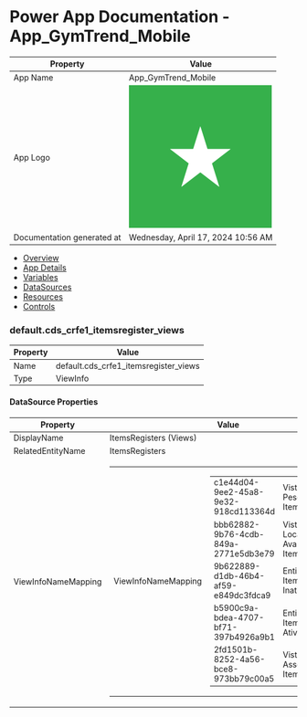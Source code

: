 ﻿# Power App Documentation \- App\_GymTrend\_Mobile

| Property                   | Value                                   |
| -------------------------- | --------------------------------------- |
| App Name                   | App\_GymTrend\_Mobile                   |
| App Logo                   | ![App Logo](resources/applogoSmall.png) |
| Documentation generated at | Wednesday, April 17, 2024 10:56 AM      |

- [Overview](index-App_GymTrend_Mobile.md)
- [App Details](appdetails-App_GymTrend_Mobile.md)
- [Variables](variables-App_GymTrend_Mobile.md)
- [DataSources](datasources-App_GymTrend_Mobile.md)
- [Resources](resources-App_GymTrend_Mobile.md)
- [Controls](controls-App_GymTrend_Mobile.md)

### default.cds\_crfe1\_itemsregister\_views

| Property | Value                                    |
| -------- | ---------------------------------------- |
| Name     | default.cds\_crfe1\_itemsregister\_views |
| Type     | ViewInfo                                 |

#### DataSource Properties

| Property            | Value                                                                                                                                                                                                                                                                                                                                                                                                                                                                                                                                                                                |
| ------------------- | ------------------------------------------------------------------------------------------------------------------------------------------------------------------------------------------------------------------------------------------------------------------------------------------------------------------------------------------------------------------------------------------------------------------------------------------------------------------------------------------------------------------------------------------------------------------------------------ |
| DisplayName         | ItemsRegisters (Views)                                                                                                                                                                                                                                                                                                                                                                                                                                                                                                                                                               |
| RelatedEntityName   | ItemsRegisters                                                                                                                                                                                                                                                                                                                                                                                                                                                                                                                                                                       |
| ViewInfoNameMapping | <table><tr><td>ViewInfoNameMapping</td><td><table><tr><td>c1e44d04-9ee2-45a8-9e32-918cd113364d</td><td>Vista de Pesquisa de ItemsRegister</td></tr><tr><td>bbb62882-9b76-4cdb-849a-2771e5db3e79</td><td>Vista Localização Avançada de ItemsRegister</td></tr><tr><td>9b622889-d1db-46b4-af59-e849dc3fdca9</td><td>Entidades ItemsRegisters Inativas</td></tr><tr><td>b5900c9a-bdea-4707-bf71-397b4926a9b1</td><td>Entidades ItemsRegisters Ativas</td></tr><tr><td>2fd1501b-8252-4a56-bce8-973bb79c00a5</td><td>Vista Associada de ItemsRegister</td></tr></table></td></tr></table> |
